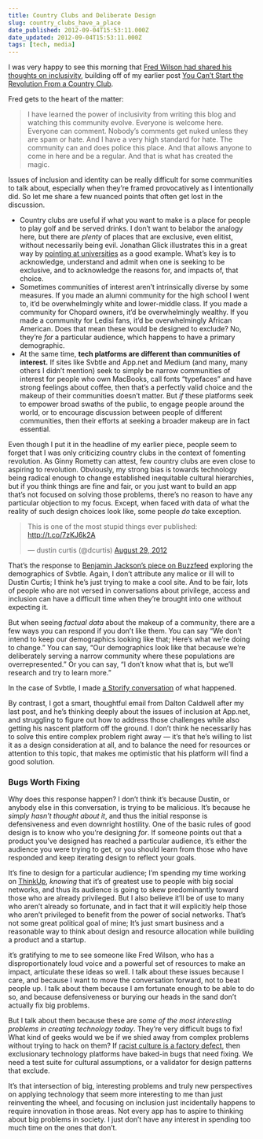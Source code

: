 ```yaml
---
title: Country Clubs and Deliberate Design
slug: country_clubs_have_a_place
date_published: 2012-09-04T15:53:11.000Z
date_updated: 2012-09-04T15:53:11.000Z
tags: [tech, media]
---
```


I was very happy to see this morning that [Fred Wilson had shared his thoughts on inclusivity](http://www.avc.com/a_vc/2012/09/inclusivity.html), building off of my earlier post [You Can’t Start the Revolution From a Country Club](/2012/08/you-cant-start-the-revolution-from-the-country-club).

Fred gets to the heart of the matter:

> I have learned the power of inclusivity from writing this blog and watching this community evolve. Everyone is welcome here. Everyone can comment. Nobody’s comments get nuked unless they are spam or hate. And I have a very high standard for hate. The community can and does police this place. And that allows anyone to come in here and be a regular. And that is what has created the magic.

Issues of inclusion and identity can be really difficult for some communities to talk about, especially when they’re framed provocatively as I intentionally did. So let me share a few nuanced points that often get lost in the discussion.

- Country clubs are useful if what you want to make is a place for people to play golf and be served drinks. I don’t want to belabor the analogy here, but there are *plenty* of places that are exclusive, even elitist, without necessarily being evil. Jonathan Glick illustrates this in a great way by [pointing at universities](http://sulia.com/channel/app-net/f/496426e3-a66c-4aac-90f3-ac15d8eefbd5/) as a good example. What’s key is to acknowledge, understand and admit when one is seeking to be exclusive, and to acknowledge the reasons for, and impacts of, that choice.
- Sometimes communities of interest aren’t intrinsically diverse by some measures. If you made an alumni community for the high school I went to, it’d be overwhelmingly white and lower-middle class. If you made a community for Chopard owners, it’d be overwhelmingly wealthy. If you made a community for Ledisi fans, it’d be overwhelmingly African American. Does that mean these would be designed to exclude? No, they’re *for* a particular audience, which happens to have a primary demographic.
- At the same time, **tech platforms are different than communities of interest.** If sites like Svbtle and App.net and Medium (and many, many others I didn’t mention) seek to simply be narrow communities of interest for people who own MacBooks, call fonts “typefaces” and have strong feelings about coffee, then that’s a perfectly valid choice and the makeup of their communities doesn’t matter. But *if* these platforms seek to empower broad swaths of the public, to engage people around the world, or to encourage discussion between people of different communities, then their efforts at seeking a broader makeup are in fact essential.

Even though I put it in the headline of my earlier piece, people seem to forget that I was only criticizing country clubs in the context of fomenting revolution. As Ginny Rometty can attest, few country clubs are even close to aspiring to revolution. Obviously, my strong bias is towards technology being radical enough to change established inequitable cultural hierarchies, but if you think things are fine and fair, or you just want to build an app that’s not focused on solving those problems, there’s no reason to have any particular objection to my focus. Except, when faced with data of what the reality of such design choices look like, some people *do* take exception.

<blockquote class="twitter-tweet" data-dnt="true" data-theme="dark"><p lang="en" dir="ltr">This is one of the most stupid things ever published: <a href="http://t.co/7zKJ6k2A">http://t.co/7zKJ6k2A</a></p>&mdash; dustin curtis (@dcurtis) <a href="https://twitter.com/dcurtis/status/240917768025821184?ref_src=twsrc%5Etfw">August 29, 2012</a></blockquote> <script async src="https://platform.twitter.com/widgets.js" charset="utf-8"></script>

That’s the response to [Benjamin Jackson’s piece on Buzzfeed](http://www.buzzfeed.com/benjaminj4/how-white-is-the-new-internet) exploring the demographics of Svbtle. Again, I don’t attribute any malice or ill will to Dustin Curtis; I think he’s just trying to make a cool site. And to be fair, lots of people who are not versed in conversations about privilege, access and inclusion can have a difficult time when they’re brought into one without expecting it.

But when seeing *factual data* about the makeup of a community, there are a few ways you can respond if you don’t like them. You can say “We don’t intend to keep our demographics looking like that; Here’s what we’re doing to change.” You can say, “Our demographics look like that because we’re deliberately serving a narrow community where these populations are overrepresented.” Or you can say, “I don’t know what that is, but we’ll research and try to learn more.”

In the case of Svbtle, I made [a Storify conversation](http://storify.com/anildash/data-inclusion-and-stupidity) of what happened.

By contrast, I got a smart, thoughtful email from Dalton Caldwell after my last post, and he’s thinking deeply about the issues of inclusion at App.net, and struggling to figure out how to address those challenges while also getting his nascent platform off the ground. I don’t think he necessarily has to solve this entire complex problem right away — it’s that he’s willing to list it as a design consideration at all, and to balance the need for resources or attention to this topic, that makes me optimistic that his platform will find a good solution.

### Bugs Worth Fixing

Why does this response happen? I don’t think it’s because Dustin, or anybody else in this conversation, is trying to be malicious. It’s because he *simply hasn’t thought about it*, and thus the initial response is defensiveness and even downright hostility. One of the basic rules of good design is to know who you’re designing *for*. If someone points out that a product you’ve designed has reached a particular audience, it’s either the audience you were trying to get, or you should learn from those who have responded and keep iterating design to reflect your goals.

It’s fine to design for a particular audience; I’m spending my time working on [ThinkUp](http://thinkup.com/), *knowing* that it’s of greatest use to people with big social networks, and thus its audience is going to skew predominantly toward those who are already privileged. But I also believe it’ll be of use to many who aren’t already so fortunate, and in fact that it will explicitly help those who aren’t privileged to benefit from the power of social networks. That’s not some great political goal of mine; It’s just smart business and a reasonable way to think about design and resource allocation while building a product and a startup.

it’s gratifying to me to see someone like Fred Wilson, who has a disproportionately loud voice and a powerful set of resources to make an impact, articulate these ideas so well. I talk about these issues because I care, and because I want to move the conversation forward, not to beat people up. I talk about them because I am fortunate enough to be able to do so, and because defensiveness or burying our heads in the sand don’t actually fix big problems.

But I talk about them because these are *some of the most interesting problems in creating technology today*. They’re very difficult bugs to fix! What kind of geeks would we be if we shied away from complex problems without trying to hack on them? If [racist culture is a factory defect](/2012/06/racist-culture-is-a-factory-defect.html), then exclusionary technology platforms have baked-in bugs that need fixing. We need a test suite for cultural assumptions, or a validator for design patterns that exclude.

It’s that intersection of big, interesting problems and truly new perspectives on applying technology that seem more interesting to me than just reinventing the wheel, and focusing on inclusion just incidentally happens to require innovation in those areas. Not every app has to aspire to thinking about big problems in society. I just don’t have any interest in spending too much time on the ones that don’t.
